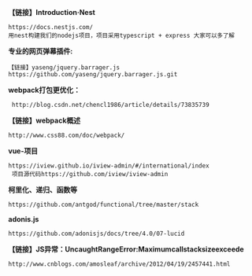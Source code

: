 **【链接】Introduction·Nest**

```
https://docs.nestjs.com/    
用nest构建我们的nodejs项目，项目采用typescript + express 大家可以多了解

```

 **专业的网页弹幕插件:**
 ```
【链接】yaseng/jquery.barrager.js
 https://github.com/yaseng/jquery.barrager.js.git

 ```

**webpack打包更优化：**

```
 http://blog.csdn.net/chencl1986/article/details/73835739

```   

**【链接】webpack概述**

```
http://www.css88.com/doc/webpack/

```    

**vue-项目**

```
https://iview.github.io/iview-admin/#/international/index
 项目源代码https://github.com/iview/iview-admin   

```


**柯里化、递归、函数等**

```
https://github.com/antgod/functional/tree/master/stack

```


**adonis.js**

```
https://github.com/adonisjs/docs/tree/4.0/07-lucid  

```

**【链接】JS异常：UncaughtRangeError:Maximumcallstacksizeexceede**

```
http://www.cnblogs.com/amosleaf/archive/2012/04/19/2457441.html

```

